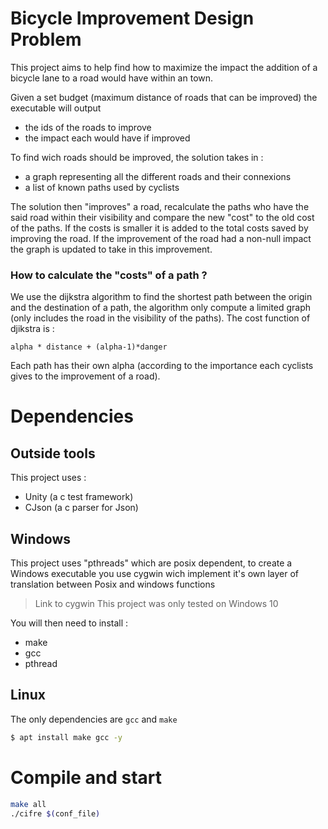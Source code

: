 # Bicycle Improvement Design Problem

This project aims to help find how to maximize the impact the addition of a bicycle lane to a road would have within an town.

Given a set budget (maximum distance of roads that can be improved) the executable will output
- the ids of the roads to improve
- the impact each would have if improved

To find wich roads should be improved, the solution takes in :
- a graph representing all the different roads and their connexions
- a list of known paths used by cyclists

The solution then "improves" a road, recalculate the paths who have the said road within their visibility and compare the new "cost" to the old cost of the paths. If the costs is smaller it is added to the total costs saved by improving the road. If the improvement of the road had a non-null impact the graph is updated to take in this improvement.

### How to calculate the "costs" of a path ?
We use the dijkstra algorithm to find the shortest path between the origin and the destination of a path, the algorithm only compute a limited graph (only includes the road in the visibility of the paths).
The cost function of djikstra is :
```
alpha * distance + (alpha-1)*danger
```
Each path has their own alpha (according to the importance each cyclists gives to the improvement of a road).

# Dependencies
## Outside tools
This project uses :
- Unity (a c test framework)
- CJson (a c parser for Json)

## Windows
This project uses "pthreads" which are posix dependent, to create a Windows executable you use cygwin wich implement it's own layer of translation between Posix and windows functions
> Link to cygwin
> This project was only tested on Windows 10

You will then need to install :
- make
- gcc
- pthread

## Linux
The only dependencies are `gcc` and `make`
```sh
$ apt install make gcc -y
```

# Compile and start
```sh
make all
./cifre $(conf_file)
```